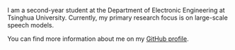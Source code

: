 I am a second-year student at the Department of Electronic Engineering at Tsinghua University. Currently, my primary research focus is on large-scale speech models.

You can find more information about me on my [GitHub profile](https://github.com/z-gy).